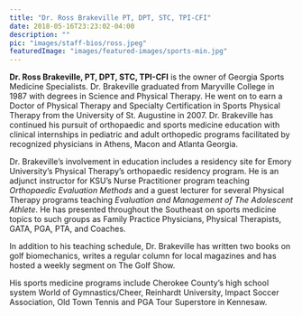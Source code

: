 ```yaml
---
title: "Dr. Ross Brakeville PT, DPT, STC, TPI-CFI"
date: 2018-05-16T23:23:02-04:00
description: ""
pic: "images/staff-bios/ross.jpeg"
featuredImage: "images/featured-images/sports-min.jpg"
---
```


**Dr. Ross Brakeville, PT, DPT, STC, TPI-CFI** is the owner of Georgia Sports Medicine 
Specialists.  Dr. Brakeville graduated from Maryville College in 1987 with degrees in Science 
and Physical Therapy.  He went on to earn a Doctor of Physical Therapy and Specialty 
Certification in Sports Physical Therapy from the University of St. Augustine in 2007.  Dr. 
Brakeville has continued his pursuit of orthopaedic and sports medicine education with clinical 
internships in pediatric and adult orthopedic programs facilitated by recognized physicians in 
Athens, Macon and Atlanta Georgia.

Dr. Brakeville’s involvement in education includes a residency site for Emory University’s 
Physical Therapy’s orthopaedic residency program.  He is an adjunct instructor for KSU’s Nurse 
Practitioner program teaching *Orthopaedic Evaluation Methods* and a guest lecturer for several 
Physical Therapy programs teaching *Evaluation and Management of The Adolescent Athlete*.  He has 
presented throughout the Southeast on sports medicine topics to such groups as Family Practice 
Physicians, Physical Therapists, GATA, PGA, PTA, and Coaches.

In addition to his teaching schedule, Dr. Brakeville has written two books on golf biomechanics, 
writes a regular column for local magazines and has hosted a weekly segment on The Golf Show.

His sports medicine programs include Cherokee County’s high school system World of 
Gymnastics/Cheer, Reinhardt University, Impact Soccer Association, Old Town Tennis and PGA Tour 
Superstore in Kennesaw.  
